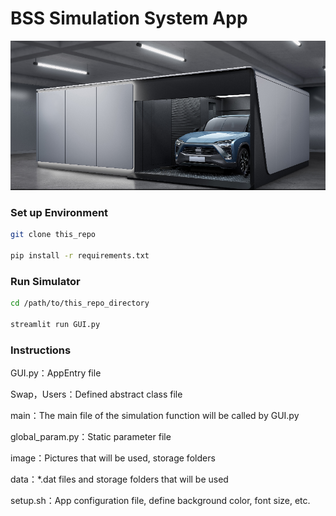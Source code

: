 # BSS Simulation System App
![Example Project Logo](image/image.png "BSS Logo")

### Set up Environment
```bash
git clone this_repo

pip install -r requirements.txt
```

### Run Simulator
```bash 
cd /path/to/this_repo_directory

streamlit run GUI.py
```
### Instructions
GUI.py：AppEntry file  

Swap，Users：Defined abstract class file  

main：The main file of the simulation function will be called by GUI.py  

global_param.py：Static parameter file  

image：Pictures that will be used, storage folders

data：*.dat files and storage folders that will be used

setup.sh：App configuration file, define background color, font size, etc.
